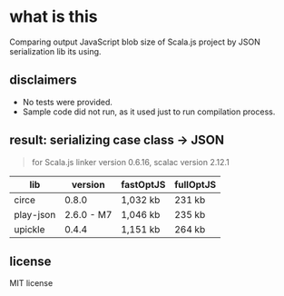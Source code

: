 # what is this
Comparing output JavaScript blob size of Scala.js project by JSON serialization lib its using.

## disclaimers
- No tests were provided.
- Sample code did not run, as it used just to run compilation process.

## result: serializing case class -> JSON

> for Scala.js linker version 0.6.16, scalac version 2.12.1

| lib       | version       | fastOptJS | fullOptJS |
| --------- | ------------- | --------- | --------- |
| circe     | 0.8.0         | 1,032 kb  | 231 kb    |
| play-json | 2.6.0 - M7    | 1,046 kb  | 235 kb    |
| upickle   | 0.4.4         | 1,151 kb  | 264 kb    |

## license
MIT license
